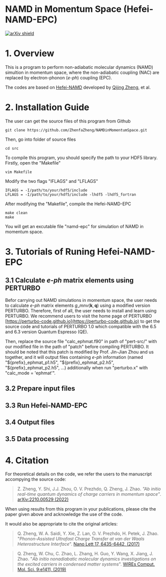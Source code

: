 
# NAMD in Momentum Space (Hefei-NAMD-EPC)

[![arXiv shield](https://img.shields.io/badge/arXiv-2210.00529-red.svg?style=flat)](https://doi.org/10.38550/arXiv.2210.00529)

# 1. Overview

This is a program to perform non-adiabatic molecular dynamics (NAMD) simultion
in momentum space, where the non-adiabatic coupling (NAC) are replaced by
electron-phonon (*e-ph*) coupling (EPC).

The codes are based on [Hefei-NAMD](https://github.com/QijingZheng/Hefei-NAMD)
developed by [Qijing Zheng](http://staff.ustc.edu.cn/~zqj), et al.


# 2. Installation Guide

The user can get the source files of this program from Github
```
git clone https://github.com/ZhenfaZheng/NAMDinMomentumSpace.git
```
Then, go into folder of source files
```
cd src
```
To compile this program, you should specify the path to your HDF5 library.
Firstly, open the "Makefile"
```
vim Makefile
```
Modify the two flags "IFLAGS" and "LFLAGS"
```
IFLAGS = -I/path/to/your/hdf5/include
LFLAGS = -I/path/to/your/hdf5/include -lhdf5 -lhdf5_fortran
```
After modifying the "Makefile", compile the Hefei-NAMD-EPC
```
make clean
make
```
You will get an excutable file "namd-epc" for simulation of NAMD in momentum
space.


# 3. Tutorials of Runing Hefei-NAMD-EPC

## 3.1 Calculate *e-ph* matrix elements using PERTURBO

Befor carrying out NAMD simulations in momentum space, the user needs to
calculate *e-ph* matrix elements $g\_{mn\nu}(\mathbf{k}, \mathbf{q})$ using a
modified version PERTURBO. Therefore, first of all, the user needs to install
and learn using PERTURBO. We recommend users to visit the home page of PERTURBO
[https://perturbo-code.github.io](https://perturbo-code.github.io) to get the
source code and tutorials of PERTURBO 1.0 which compatible with the 6.5 and 6.3
version Quantum Espresso (QE).

Then, replace the source file "calc\_ephmat.f90" in path of "pert-src/" with
our modified file in the path of "patch" before compiling PERTURBO. It should
be noted that this patch is modified by Prof. Jin-Jian Zhou and us together,
and it will output files containing *e-ph* information (named
"\${prefix}\_ephmat\_p1.h5", "\${prefix}\_ephmat\_p2.h5",
"\${prefix}\_ephmat\_p2.h5", ...) additionally when run "perturbo.x" with
"calc\_mode = 'ephmat'".

## 3.2 Prepare input files

## 3.3 Run Hefei-NAMD-EPC

## 3.4 Output files

## 3.5 Data processing


# 4. Citation

For theoretical details on the code, we refer the users to the manuscript
accompying the source code:

> Z. Zheng, Y. Shi, J.J. Zhou, O. V. Prezhdo, Q. Zheng, J. Zhao. *"Ab initio
real-time quantum dynamics of charge carriers in momentum space"*.
[arXiv:2210.00529 (2022)](https://doi.org/10.38550/arXiv.2210.00529)

When using results from this program in your publications, please cite the
paper given above and acknowledge the use of the code.

It would also be appropriate to cite the original articles:

> Q. Zheng, W. A. Saidi, Y. Xie, Z. Lan, O. V. Prezhdo, H. Petek, J. Zhao.
"*Phonon-Assisted Ultrafast Charge Transfer at van der Waals Heterostructure
Interface*".
[Nano Lett 17, 6435-6442, (2017)](https://doi.org/10.1021/acs.nanolett.7b03429)

> Q. Zheng, W. Chu, C. Zhao, L. Zhang, H. Guo, Y. Wang, X. Jiang, J. Zhao.
"*Ab initio nonadiabatic molecular dynamics investigations on the excited
carriers in condensed matter systems*". 
[WIREs Comput. Mol. Sci. 9:e1411, (2019)](https://doi.org/10.1002/wcms.1411)


